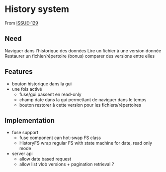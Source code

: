 <!-- Parsec Cloud (https://parsec.cloud) Copyright (c) BUSL-1.1 2016-present Scille SAS -->

# History system

From [ISSUE-129](https://github.com/Scille/parsec-cloud/issues/129)

## Need

Naviguer dans l'historique des données
Lire un fichier à une version donnée
Restaurer un fichier/répertoire
(bonus) comparer des versions entre elles

## Features

- bouton historique dans la gui
- une fois activé
  - fuse/gui passent en read-only
  - champ date dans la gui permettant de naviguer dans le temps
  - bouton restorer à cette version pour les fichiers/répertoires

## Implementation

- fuse support
  - fuse component can hot-swap FS class
  - HistoryFS wrap regular FS with state machine for date, read only mode
- server api
  - allow date based request
  - allow list vlob versions + pagination retrieval ?
